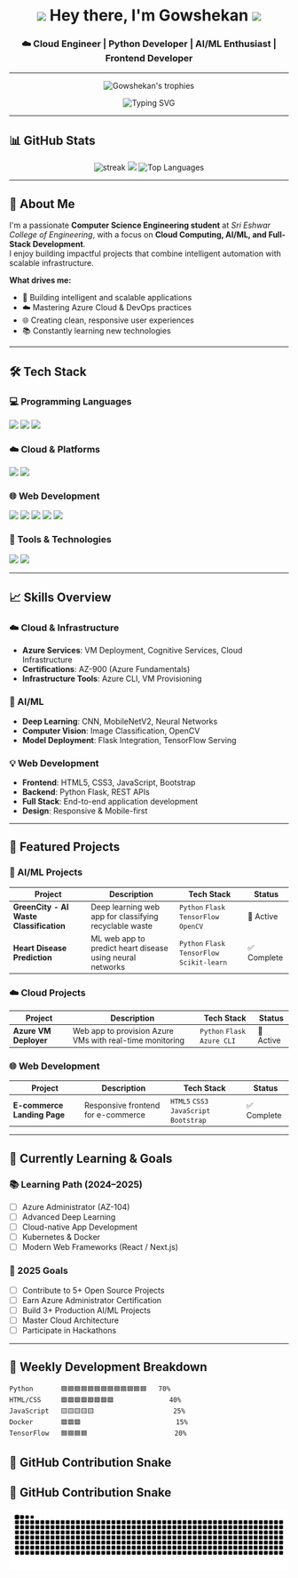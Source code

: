 <h1 align="center">
  <img src="https://media.giphy.com/media/hvRJCLFzcasrR4ia7z/giphy.gif" width="28">
  Hey there, I'm Gowshekan
  <img src="https://media.giphy.com/media/hvRJCLFzcasrR4ia7z/giphy.gif" width="28">
</h1>

<h3 align="center">☁️ Cloud Engineer | Python Developer | AI/ML Enthusiast | Frontend Developer</h3>

---

<!-- 🏆 GitHub Trophies -->
<p align="center">
  <img src="https://github-profile-trophy.vercel.app/?username=Gowshekan&theme=nord&column=7&no-frame=true" alt="Gowshekan's trophies" />
</p>

<!-- 🧠 Typing Animation -->
<p align="center">
  <img src="https://readme-typing-svg.demolab.com?font=Fira+Code&pause=1000&color=00C7FF&center=true&vCenter=true&width=500&lines=Cloud+Engineer;Python+Developer;AI%2FML+Enthusiast;Azure+Certified;Frontend+Developer;Open+Source+Contributor" alt="Typing SVG" />
</p>

---

## 📊 GitHub Stats

<div align="center">
  <img src="https://github-readme-streak-stats.herokuapp.com?user=Gowshekan&theme=tokyonight&hide_border=true" alt="streak" />
  <img src="https://github-readme-stats.vercel.app/api?username=Gowshekan&show_icons=true&theme=tokyonight&hide_border=true" />
  <img src="https://github-readme-stats.vercel.app/api/top-langs/?username=Gowshekan&theme=tokyonight&hide_border=true&layout=compact" alt="Top Languages" />
</div>

---

## 🧠 About Me

I'm a passionate **Computer Science Engineering student** at *Sri Eshwar College of Engineering*, with a focus on **Cloud Computing, AI/ML, and Full-Stack Development**.  
I enjoy building impactful projects that combine intelligent automation with scalable infrastructure.

**What drives me:**
- 🚀 Building intelligent and scalable applications  
- ☁️ Mastering Azure Cloud & DevOps practices  
- 🌐 Creating clean, responsive user experiences  
- 📚 Constantly learning new technologies  

---

## 🛠️ Tech Stack

### 💻 Programming Languages
<p>
  <img src="https://img.shields.io/badge/Python-3776AB?style=for-the-badge&logo=python&logoColor=white" />
  <img src="https://img.shields.io/badge/C-A8B9CC?style=for-the-badge&logo=c&logoColor=black" />
  <img src="https://img.shields.io/badge/C++-00599C?style=for-the-badge&logo=c%2B%2B&logoColor=white" />
</p>

### ☁️ Cloud & Platforms
<p>
  <img src="https://img.shields.io/badge/Microsoft_Azure-0089D6?style=for-the-badge&logo=microsoft-azure&logoColor=white" />
  <img src="https://img.shields.io/badge/GitHub-181717?style=for-the-badge&logo=github&logoColor=white" />
</p>

### 🌐 Web Development
<p>
  <img src="https://img.shields.io/badge/HTML5-E34F26?style=for-the-badge&logo=html5&logoColor=white" />
  <img src="https://img.shields.io/badge/CSS3-1572B6?style=for-the-badge&logo=css3&logoColor=white" />
  <img src="https://img.shields.io/badge/JavaScript-F7DF1E?style=for-the-badge&logo=javascript&logoColor=black" />
  <img src="https://img.shields.io/badge/Bootstrap-7952B3?style=for-the-badge&logo=bootstrap&logoColor=white" />
  <img src="https://img.shields.io/badge/Flask-000000?style=for-the-badge&logo=flask&logoColor=white" />
</p>

### 🔧 Tools & Technologies
<p>
  <img src="https://img.shields.io/badge/Git-F05032?style=for-the-badge&logo=git&logoColor=white" />
  <img src="https://img.shields.io/badge/Canva-00C4CC?style=for-the-badge&logo=canva&logoColor=white" />
</p>

---

## 📈 Skills Overview

### ☁️ Cloud & Infrastructure
- **Azure Services**: VM Deployment, Cognitive Services, Cloud Infrastructure  
- **Certifications**: AZ-900 (Azure Fundamentals)  
- **Infrastructure Tools**: Azure CLI, VM Provisioning  

### 🤖 AI/ML
- **Deep Learning**: CNN, MobileNetV2, Neural Networks  
- **Computer Vision**: Image Classification, OpenCV  
- **Model Deployment**: Flask Integration, TensorFlow Serving  

### 💡 Web Development
- **Frontend**: HTML5, CSS3, JavaScript, Bootstrap  
- **Backend**: Python Flask, REST APIs  
- **Full Stack**: End-to-end application development  
- **Design**: Responsive & Mobile-first  

---

## 🚀 Featured Projects

### 🤖 AI/ML Projects
| Project | Description | Tech Stack | Status |
|----------|-------------|------------|--------|
| **GreenCity - AI Waste Classification** | Deep learning web app for classifying recyclable waste | `Python` `Flask` `TensorFlow` `OpenCV` | 🚀 Active |
| **Heart Disease Prediction** | ML web app to predict heart disease using neural networks | `Python` `Flask` `TensorFlow` `Scikit-learn` | ✅ Complete |

### ☁️ Cloud Projects
| Project | Description | Tech Stack | Status |
|----------|-------------|------------|--------|
| **Azure VM Deployer** | Web app to provision Azure VMs with real-time monitoring | `Python` `Flask` `Azure CLI` | 🚀 Active |

### 🌐 Web Development
| Project | Description | Tech Stack | Status |
|----------|-------------|------------|--------|
| **E-commerce Landing Page** | Responsive frontend for e-commerce | `HTML5` `CSS3` `JavaScript` `Bootstrap` | ✅ Complete |

---

## 🌱 Currently Learning & Goals

### 📚 Learning Path (2024–2025)
- [ ] Azure Administrator (AZ-104)  
- [ ] Advanced Deep Learning  
- [ ] Cloud-native App Development  
- [ ] Kubernetes & Docker  
- [ ] Modern Web Frameworks (React / Next.js)

### 🎯 2025 Goals
- [ ] Contribute to 5+ Open Source Projects  
- [ ] Earn Azure Administrator Certification  
- [ ] Build 3+ Production AI/ML Projects  
- [ ] Master Cloud Architecture  
- [ ] Participate in Hackathons  

---

## 📆 Weekly Development Breakdown
```text
Python       🟦🟦🟦🟦🟦🟦🟦🟦🟦🟦🟦🟦🟦   70%
HTML/CSS     🟩🟩🟩🟩🟩🟩🟩🟩              40%
JavaScript   🟨🟨🟨🟨🟨                    25%
Docker       🟪🟪🟪                        15%
TensorFlow   🟦🟦🟦🟦                      20%
```
## 🐍 GitHub Contribution Snake

## 🐍 GitHub Contribution Snake

<p align="center">
  <picture>
    <source media="(prefers-color-scheme: dark)" srcset="https://raw.githubusercontent.com/Gowshekan/Gowshekan/output/snake-dark.svg" />
    <source media="(prefers-color-scheme: light)" srcset="https://raw.githubusercontent.com/Gowshekan/Gowshekan/output/snake.svg" />
    <img alt="GitHub Contribution Snake" src="https://raw.githubusercontent.com/Gowshekan/Gowshekan/output/snake.svg" />
  </picture>
</p>




